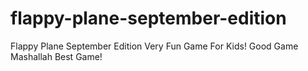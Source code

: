 # flappy-plane-september-edition
Flappy Plane September Edition
Very Fun Game For Kids!
Good Game Mashallah
Best Game!
